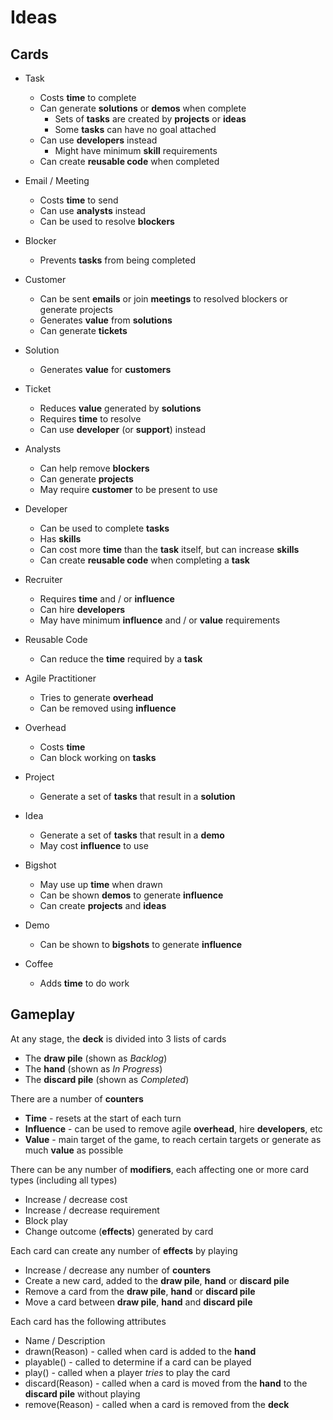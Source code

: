 # Ideas

## Cards

* Task
   * Costs **time** to complete
   * Can generate **solutions** or **demos** when complete
      * Sets of **tasks** are created by **projects** or **ideas**
      * Some **tasks** can have no goal attached
   * Can use **developers** instead
      * Might have minimum **skill** requirements
   * Can create **reusable code** when completed

* Email / Meeting
   * Costs **time** to send
   * Can use **analysts** instead
   * Can be used to resolve **blockers**

* Blocker
   * Prevents **tasks** from being completed

* Customer
   * Can be sent **emails** or join **meetings** to resolved blockers or generate projects
   * Generates **value** from **solutions**
   * Can generate **tickets**

* Solution
   * Generates **value** for **customers**

* Ticket
   * Reduces **value** generated by **solutions**
   * Requires **time** to resolve
   * Can use **developer** (or **support**) instead

* Analysts
   * Can help remove **blockers**
   * Can generate **projects**
   * May require **customer** to be present to use

* Developer
   * Can be used to complete **tasks**
   * Has **skills**
   * Can cost more **time** than the **task** itself, but can increase **skills**
   * Can create **reusable code** when completing a **task**

* Recruiter
   * Requires **time** and / or **influence**
   * Can hire **developers**
   * May have minimum **influence** and / or **value** requirements

* Reusable Code
   * Can reduce the **time** required by a **task**

* Agile Practitioner
   * Tries to generate **overhead**
   * Can be removed using **influence**

* Overhead
   * Costs **time**
   * Can block working on **tasks**

* Project
   * Generate a set of **tasks** that result in a **solution**

* Idea
   * Generate a set of **tasks** that result in a **demo**
   * May cost **influence** to use

* Bigshot
   * May use up **time** when drawn
   * Can be shown **demos** to generate **influence**
   * Can create **projects** and **ideas**

* Demo
   * Can be shown to **bigshots** to generate **influence**

* Coffee
   * Adds **time** to do work

## Gameplay

At any stage, the **deck** is divided into 3 lists of cards
* The **draw pile** (shown as _Backlog_)
* The **hand** (shown as _In Progress_)
* The **discard pile** (shown as _Completed_)

There are a number of **counters**
* **Time** - resets at the start of each turn
* **Influence** - can be used to remove agile **overhead**, hire **developers**, etc
* **Value** - main target of the game, to reach certain targets or generate as much **value** as possible

There can be any number of **modifiers**, each affecting one or more card types (including all types)
* Increase / decrease cost
* Increase / decrease requirement
* Block play
* Change outcome (**effects**) generated by card

Each card can create any number of **effects** by playing
* Increase / decrease any number of **counters**
* Create a new card, added to the **draw pile**, **hand** or **discard pile**
* Remove a card from the **draw pile**, **hand** or **discard pile**
* Move a card between **draw pile**, **hand** and **discard pile**

Each card has the following attributes

* Name / Description
* drawn(Reason) - called when card is added to the **hand**
* playable() - called to determine if a card can be played
* play() - called when a player _tries_ to play the card
* discard(Reason) - called when a card is moved from the **hand** to the **discard pile** without playing
* remove(Reason) - called when a card is removed from the **deck**




